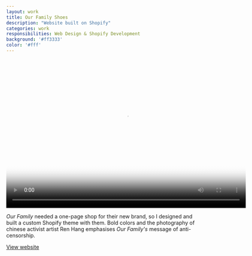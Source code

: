 ```yaml
---
layout: work
title: Our Family Shoes
description: "Website built on Shopify"
categories: work
responsibilities: Web Design & Shopify Development
background: '#ff3333'
color: '#fff'
---
```


<div>
  <video id="layervault" class="browser_img" title="Our Family Shoes"
    preload="auto" width="640" height="400" poster="{{ site.root }}/work/ourfamily/ourfamily.jpg" data-setup="{}">
    <source src="{{ site.root }}/work/ourfamily/ourfamily.mp4" type='video/mp4'>
    <source src="{{ site.root }}/work/ourfamily/ourfamily.webm" type='video/webm'>
  </video>
</div>

<em>Our Family</em> needed a one-page shop for their new brand, so I designed and built a custom Shopify theme with them. Bold colors and the photography of chinese activist artist Ren Hang emphasises <em>Our Family's</em> message of anti-censorship.

<a href="http://ourfamilyshoes.com" class="button" rel="external">View website</a>